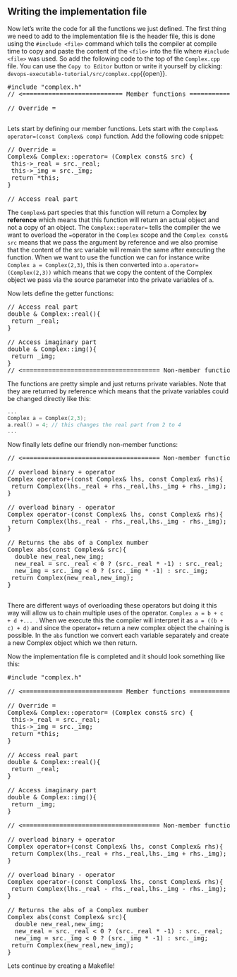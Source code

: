 ## Writing the implementation file
Now let’s write the code for all the functions we just defined. The first thing we need to add to the implementation file is the header file, this is done using the `#include <file>` command which tells the compiler at compile time to copy and paste the content of the `<file>` into the file where `#include <file>` was used. So add the following code to the top of the `Complex.cpp` file. You can use the `Copy to Editor` button or write it yourself by clicking: `devops-executable-tutorial/src/complex.cpp`{{open}}.
 
 
<pre class="file" data-filename="devops-executable-tutorial/src/complex.cpp" data-target="replace">
#include "complex.h"
// <=========================== Member functions =============================================>
 
// Override =
 
</pre>
 
 
Lets start by defining our member functions. Lets start with the `Complex& operator=(const Complex& comp)` function. Add the following code snippet:
 
<pre class="file" data-filename="devops-executable-tutorial/src/complex.cpp" data-target="insert" data-marker='// Override ='>
// Override =
Complex& Complex::operator= (Complex const& src) {
 this->_real = src._real;
 this->_img = src._img;
 return *this;
}
 
// Access real part
</pre>
 
 
The `Complex&` part species that this function will return a Complex **by reference** which means that this function will return an actual object and not a copy of an object. The `Complex::operator=` tells the compiler the we want to overload the `=`operator in the `Complex` scope and the `Complex const& src` means that we pass the argument by reference and we also promise that the content of the src variable will remain the same after executing the function. When we want to use the function we can for instance write `Complex a = Complex(2,3)`, this is then converted into `a.operator=(Complex(2,3))` which means that we copy the content of the Complex object we pass via the source parameter into the private variables of `a`.
 
Now lets define the getter functions:
 
<pre class="file" data-filename="devops-executable-tutorial/src/complex.cpp" data-target="insert" data-marker='// Access real part'>
// Access real part
double & Complex::real(){
 return _real;
}
 
// Access imaginary part
double & Complex::img(){
 return _img;
}
// <===================================== Non-member functions ================================================>
</pre>
 
 
The functions are pretty simple and just returns private variables. Note that they are returned by reference which means that the private variables could be changed directly like this:
````c++
...
Complex a = Complex(2,3);
a.real() = 4; // this changes the real part from 2 to 4
...
````
 
Now finally lets define our friendly non-member functions:
<pre class="file" data-filename="devops-executable-tutorial/src/complex.cpp" data-target="insert" data-marker='// <===================================== Non-member functions ================================================>'>
// <===================================== Non-member functions ================================================>
 
// overload binary + operator
Complex operator+(const Complex& lhs, const Complex& rhs){
 return Complex(lhs._real + rhs._real,lhs._img + rhs._img);
}
 
// overload binary - operator
Complex operator-(const Complex& lhs, const Complex& rhs){
 return Complex(lhs._real - rhs._real,lhs._img - rhs._img);
}
 
// Returns the abs of a Complex number
Complex abs(const Complex& src){
  double new_real,new_img;
  new_real = src._real < 0 ? (src._real * -1) : src._real;
  new_img = src._img < 0 ? (src._img * -1) : src._img; 
 return Complex(new_real,new_img);
}
 
</pre>
 
 
There are different ways of overloading these operators but doing it this way will allow us to chain multiple uses of the operator. `Complex a = b + c + d +... `. When we execute this the compiler will interpret it as `a = ((b + c) + d)` and since the operator+ return a new complex object the chaining is possible. In the `abs` function we convert each variable separately and create a new Complex object which we then return.
 
Now the implementation file is completed and it should look something like this:
<pre class="file" data-filename="devops-executable-tutorial/src/complex.cpp" data-target="replace" >
#include "complex.h"
 
// <=========================== Member functions =============================================>
 
// Override =
Complex& Complex::operator= (Complex const& src) {
 this->_real = src._real;
 this->_img = src._img;
 return *this;
}
 
// Access real part
double & Complex::real(){
 return _real;
}
 
// Access imaginary part
double & Complex::img(){
 return _img;
}
 
// <===================================== Non-member functions ================================================>
 
// overload binary + operator
Complex operator+(const Complex& lhs, const Complex& rhs){
 return Complex(lhs._real + rhs._real,lhs._img + rhs._img);
}
 
// overload binary - operator
Complex operator-(const Complex& lhs, const Complex& rhs){
 return Complex(lhs._real - rhs._real,lhs._img - rhs._img);
}
 
// Returns the abs of a Complex number
Complex abs(const Complex& src){
  double new_real,new_img;
  new_real = src._real < 0 ? (src._real * -1) : src._real;
  new_img = src._img < 0 ? (src._img * -1) : src._img; 
 return Complex(new_real,new_img);
}
</pre>
 
Lets continue by creating a Makefile!
 
 

